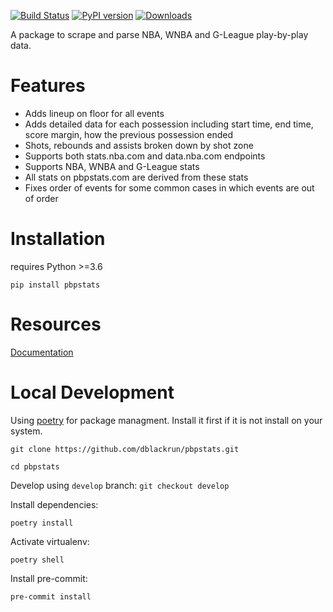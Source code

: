 [![Build Status](https://travis-ci.org/dblackrun/pbpstats.svg?branch=master)](https://travis-ci.org/dblackrun/pbpstats)
[![PyPI version](https://badge.fury.io/py/pbpstats.svg)](https://badge.fury.io/py/pbpstats)
[![Downloads](https://pepy.tech/badge/pbpstats)](https://pepy.tech/project/pbpstats)

A package to scrape and parse NBA, WNBA and G-League play-by-play data.

# Features
* Adds lineup on floor for all events
* Adds detailed data for each possession including start time, end time, score margin, how the previous possession ended
* Shots, rebounds and assists broken down by shot zone
* Supports both stats.nba.com and data.nba.com endpoints
* Supports NBA, WNBA and G-League stats
* All stats on pbpstats.com are derived from these stats
* Fixes order of events for some common cases in which events are out of order

# Installation
requires Python >=3.6
```
pip install pbpstats
```

# Resources
[Documentation](https://pbpstats.readthedocs.io/en/latest/)

# Local Development
Using [poetry](https://python-poetry.org/) for package managment. Install it first if it is not install on your system.

`git clone https://github.com/dblackrun/pbpstats.git`

`cd pbpstats`

Develop using `develop` branch:
`git checkout develop`

Install dependencies:

`poetry install`

Activate virtualenv:

`poetry shell`

Install pre-commit:

`pre-commit install`